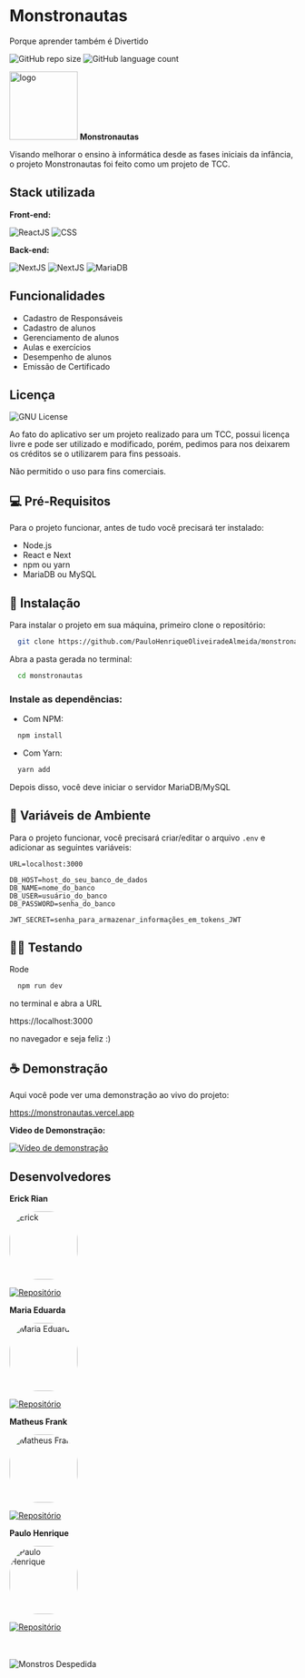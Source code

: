 
# Monstronautas

Porque aprender também é Divertido


![GitHub repo size](https://img.shields.io/github/repo-size/PauloHenriqueOliveiradeAlmeida/monstronautas?style=for-the-badge)  ![GitHub language count](https://img.shields.io/github/languages/count/PauloHenriqueOliveiradeAlmeida/monstronautas?style=for-the-badge)




<img src="https://monstronautas.vercel.app/logo.svg" alt="logo" width="120px">  **Monstronautas**



Visando melhorar o ensino à informática desde as fases iniciais da infância, o projeto Monstronautas foi feito como um projeto de TCC.



## Stack utilizada

**Front-end:**

![ReactJS](https://img.shields.io/badge/-ReactJs-61DAFB?logo=react&logoColor=black&style=for-the-badge) ![CSS](https://img.shields.io/badge/CSS3-blue?logo=css3&logoColor=white&style=for-the-badge)

**Back-end:**

![NextJS](https://img.shields.io/badge/-NextJS-black?style=for-the-badge&logo=next.js)
![NextJS](https://img.shields.io/badge/-NodeJS-green?style=for-the-badge&logo=node.js&logoColor=white)
![MariaDB](https://img.shields.io/badge/-MariaDB-gray?logo=mariaDB&logoColor=white&style=for-the-badge)

## Funcionalidades

- Cadastro de Responsáveis
- Cadastro de alunos
- Gerenciamento de alunos
- Aulas e exercícios
- Desempenho de alunos
- Emissão de Certificado


## Licença
![GNU License](https://img.shields.io/badge/License-GNU%20GPL-blue?style=for-the-badge)


Ao fato do aplicativo ser um projeto realizado para um TCC, possui licença livre e pode ser utilizado e modificado,
porém, pedimos para nos deixarem os créditos se o utilizarem para fins pessoais.

Não permitido o uso para fins comerciais.


## 💻 Pré-Requisitos

Para o projeto funcionar, antes de tudo você precisará ter instalado:

* Node.js
* React e Next
* npm ou yarn
* MariaDB ou MySQL


## 🚀 Instalação

Para instalar o projeto em sua máquina, primeiro clone o repositório:

```bash
  git clone https://github.com/PauloHenriqueOliveiradeAlmeida/monstronautas.git
```
Abra a pasta gerada no terminal:
```bash
  cd monstronautas
```
### Instale as dependências:

* Com NPM:
```bash
  npm install
```

* Com Yarn:
```bash
  yarn add
```
Depois disso, você deve iniciar o servidor MariaDB/MySQL

## 👾 Variáveis de Ambiente
Para o projeto funcionar, você precisará criar/editar o arquivo
```.env``` e adicionar as seguintes variáveis:

```.env
URL=localhost:3000

DB_HOST=host_do_seu_banco_de_dados
DB_NAME=nome_do_banco
DB_USER=usuário_do_banco
DB_PASSWORD=senha_do_banco

JWT_SECRET=senha_para_armazenar_informações_em_tokens_JWT
```


## 🏃‍♂️ Testando

Rode 
```bash
  npm run dev
```
no terminal e abra a URL

https://localhost:3000

no navegador e seja feliz :)


## ☕ Demonstração

Aqui você pode ver uma demonstração ao vivo do projeto:

https://monstronautas.vercel.app

**Video de Demonstração:**

[![Vídeo de demonstração](https://img.youtube.com/vi/LEQ9sj1c6Cc/0.jpg)](https://www.youtube.com/watch?v=LEQ9sj1c6Cc)


## Desenvolvedores

**Erick Rian**

<img src="https://www.github.com/erickrian.png" alt="Erick" style="width: 120px; border-radius: 50px;">

<a href="https://github.com/erickrian">![Repositório](https://shields.io/badge/GitHub-100000?style=for-the-badge&logo=github&logoColor=white)</a>


**Maria Eduarda**

<img src="https://www.github.com/Mariaoliveiraa.png" alt="Maria Eduarda" style="width: 120px; border-radius: 50px;">

<a href="https://github.com/Mariaoliveiraa">![Repositório](https://shields.io/badge/GitHub-100000?style=for-the-badge&logo=github&logoColor=white)</a>



**Matheus Frank**

<img src="https://www.github.com/M4theusFrank.png" alt="Matheus Frank" style="width: 120px; border-radius: 50px;">



<a href="https://github.com/M4theusFrank">![Repositório](https://shields.io/badge/GitHub-100000?style=for-the-badge&logo=github&logoColor=white)</a>

**Paulo Henrique**

<img src="https://www.github.com/PauloHenriqueOliveiradeAlmeida.png" alt="Paulo Henrique" style="width: 120px; border-radius: 50px;">

<a href="https://github.com/PauloHenriqueOliveiradeAlmeida">![Repositório](https://shields.io/badge/GitHub-100000?style=for-the-badge&logo=github&logoColor=white)</a>

<br><br>
![Monstros Despedida](https://monstronautas.vercel.app/monstros.svg)
